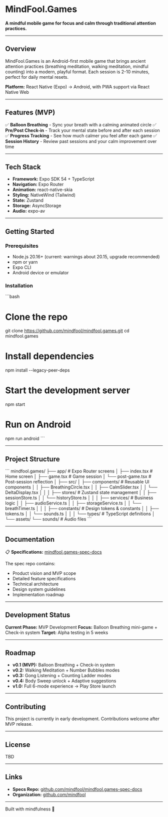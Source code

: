 # MindFool.Games

**A mindful mobile game for focus and calm through traditional attention practices.**

---

## Overview

MindFool.Games is an Android-first mobile game that brings ancient attention practices (breathing meditation, walking meditation, mindful counting) into a modern, playful format. Each session is 2-10 minutes, perfect for daily mental resets.

**Platform:** React Native (Expo) → Android, with PWA support via React Native Web

---

## Features (MVP)

✅ **Balloon Breathing** - Sync your breath with a calming animated circle
✅ **Pre/Post Check-in** - Track your mental state before and after each session
✅ **Progress Tracking** - See how much calmer you feel after each game
✅ **Session History** - Review past sessions and your calm improvement over time

---

## Tech Stack

- **Framework:** Expo SDK 54 + TypeScript
- **Navigation:** Expo Router
- **Animation:** react-native-skia
- **Styling:** NativeWind (Tailwind)
- **State:** Zustand
- **Storage:** AsyncStorage
- **Audio:** expo-av

---

## Getting Started

### Prerequisites
- Node.js 20.16+ (current: warnings about 20.15, upgrade recommended)
- npm or yarn
- Expo CLI
- Android device or emulator

### Installation

\`\`\`bash
# Clone the repo
git clone https://github.com/mindfool/mindfool.games.git
cd mindfool.games

# Install dependencies
npm install --legacy-peer-deps

# Start the development server
npm start

# Run on Android
npm run android
\`\`\`

---

## Project Structure

\`\`\`
mindfool.games/
├── app/                          # Expo Router screens
│   ├── index.tsx                # Home screen
│   ├── game.tsx                 # Game session
│   └── post-game.tsx            # Post-session reflection
│
├── src/
│   ├── components/              # Reusable UI components
│   │   ├── BreathingCircle.tsx
│   │   ├── CalmSlider.tsx
│   │   └── DeltaDisplay.tsx
│   │
│   ├── stores/                  # Zustand state management
│   │   ├── sessionStore.ts
│   │   └── historyStore.ts
│   │
│   ├── services/                # Business logic
│   │   ├── audioService.ts
│   │   ├── storageService.ts
│   │   └── breathTimer.ts
│   │
│   ├── constants/               # Design tokens & constants
│   │   ├── tokens.ts
│   │   └── sounds.ts
│   │
│   └── types/                   # TypeScript definitions
│
└── assets/
    └── sounds/                  # Audio files
\`\`\`

---

## Documentation

📋 **Specifications:** [mindfool.games-spec-docs](https://github.com/mindfool/mindfool.games-spec-docs)

The spec repo contains:
- Product vision and MVP scope
- Detailed feature specifications
- Technical architecture
- Design system guidelines
- Implementation roadmap

---

## Development Status

**Current Phase:** MVP Development
**Focus:** Balloon Breathing mini-game + Check-in system
**Target:** Alpha testing in 5 weeks

---

## Roadmap

- **v0.1 (MVP):** Balloon Breathing + Check-in system
- **v0.2:** Walking Meditation + Number Bubbles modes
- **v0.3:** Gong Listening + Counting Ladder modes
- **v0.4:** Body Sweep unlock + Adaptive suggestions
- **v1.0:** Full 6-mode experience → Play Store launch

---

## Contributing

This project is currently in early development. Contributions welcome after MVP release.

---

## License

TBD

---

## Links

- **Specs Repo:** [github.com/mindfool/mindfool.games-spec-docs](https://github.com/mindfool/mindfool.games-spec-docs)
- **Organization:** [github.com/mindfool](https://github.com/mindfool)

---

Built with mindfulness 🌿
